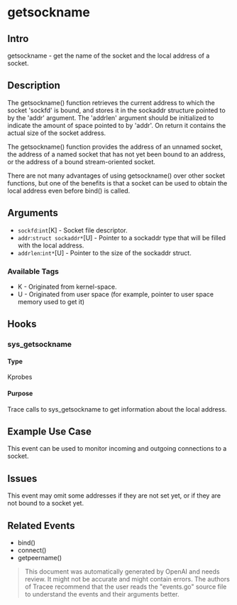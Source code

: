 
# getsockname

## Intro
getsockname - get the name of the socket and the local address of a socket.

## Description
The getsockname() function retrieves the current address to which the socket 'sockfd' is bound, and stores it in the sockaddr structure pointed to by the 'addr' argument. The 'addrlen' argument should be initialized to indicate the amount of space pointed to by 'addr'. On return it contains the actual size of the socket address.

The getsockname() function provides the address of an unnamed socket, the address of a named socket that has not yet been bound to an address, or the address of a bound stream-oriented socket.

There are not many advantages of using getsockname() over other socket functions, but one of the benefits is that a socket can be used to obtain the local address even before bind() is called.

## Arguments
* `sockfd`:`int`[K] - Socket file descriptor.
* `addr`:`struct sockaddr*`[U] - Pointer to a sockaddr type that will be filled with the local address. 
* `addrlen`:`int*`[U] - Pointer to the size of the sockaddr struct.

### Available Tags
* K - Originated from kernel-space.
* U - Originated from user space (for example, pointer to user space memory used to get it)

## Hooks
### sys_getsockname
#### Type
Kprobes
#### Purpose
Trace calls to sys_getsockname to get information about the local address.

## Example Use Case
This event can be used to monitor incoming and outgoing connections to a socket.

## Issues
This event may omit some addresses if they are not set yet, or if they are not bound to a socket yet.

## Related Events
* bind()
* connect()
* getpeername()

> This document was automatically generated by OpenAI and needs review. It might
> not be accurate and might contain errors. The authors of Tracee recommend that
> the user reads the "events.go" source file to understand the events and their
> arguments better.

